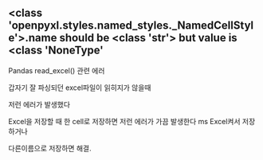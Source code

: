 ## <class 'openpyxl.styles.named_styles._NamedCellStyle'>.name should be <class 'str'> but value is <class 'NoneType'

Pandas  read_excel() 관련 에러



갑자기 잘 파싱되던 excel파일이 읽히지가 않을때

저런 에러가 발생했다



Excel을 저장할 때 한 cell로 저장하면 저런 에러가 가끔 발생한다 ms Excel켜서 저장하거나

다른이름으로 저장하면 해결.